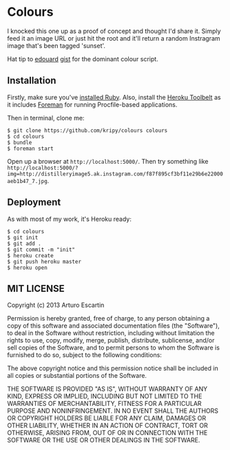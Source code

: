 # Colours

I knocked this one up as a proof of concept and thought I'd share it. Simply feed it an image URL or just hit the root and it'll return a random Instragram image that's been tagged 'sunset'.

Hat tip to [edouard](https://github.com/edouard) [gist](https://gist.github.com/edouard/1787879) for the dominant colour script.

## Installation

Firstly, make sure you've [installed Ruby](http://www.ruby-lang.org/en/). Also, install the [Heroku Toolbelt](https://toolbelt.heroku.com/) as it includes [Foreman](https://github.com/ddollar/foreman) for running Procfile-based applications.

Then in terminal, clone me:

```
$ git clone https://github.com/kripy/colours colours
$ cd colours
$ bundle
$ foreman start
```

Open up a browser at ```http://localhost:5000/```. Then try something like ```http://localhost:5000/?img=http://distilleryimage5.ak.instagram.com/f87f895cf3bf11e29b6e22000aeb1b47_7.jpg```.

## Deployment
As with most of my work, it's Heroku ready:

```
$ cd colours
$ git init
$ git add .
$ git commit -m "init"
$ heroku create
$ git push heroku master
$ heroku open
```
## MIT LICENSE

Copyright (c) 2013 Arturo Escartin

Permission is hereby granted, free of charge, to any person obtaining a copy of this software and associated documentation files (the "Software"), to deal in the Software without restriction, including without limitation the rights to use, copy, modify, merge, publish, distribute, sublicense, and/or sell copies of the Software, and to permit persons to whom the Software is furnished to do so, subject to the following conditions:

The above copyright notice and this permission notice shall be included in all copies or substantial portions of the Software.

THE SOFTWARE IS PROVIDED "AS IS", WITHOUT WARRANTY OF ANY KIND, EXPRESS OR IMPLIED, INCLUDING BUT NOT LIMITED TO THE WARRANTIES OF MERCHANTABILITY, FITNESS FOR A PARTICULAR PURPOSE AND NONINFRINGEMENT. IN NO EVENT SHALL THE AUTHORS OR COPYRIGHT HOLDERS BE LIABLE FOR ANY CLAIM, DAMAGES OR OTHER LIABILITY, WHETHER IN AN ACTION OF CONTRACT, TORT OR OTHERWISE, ARISING FROM, OUT OF OR IN CONNECTION WITH THE SOFTWARE OR THE USE OR OTHER DEALINGS IN THE SOFTWARE.